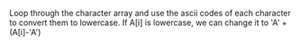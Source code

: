 Loop through the character array and use the ascii codes of each character to convert them to lowercase.
If A[i] is lowercase, we can change it to 'A' + (A[i]-'A')
